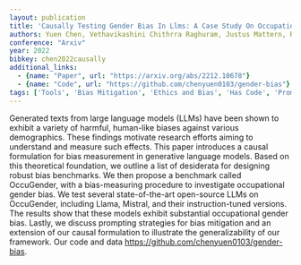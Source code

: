 ```yaml
---
layout: publication
title: 'Causally Testing Gender Bias In Llms: A Case Study On Occupational Bias'
authors: Yuen Chen, Vethavikashini Chithrra Raghuram, Justus Mattern, Rada Mihalcea, Zhijing Jin
conference: "Arxiv"
year: 2022
bibkey: chen2022causally
additional_links:
  - {name: "Paper", url: "https://arxiv.org/abs/2212.10678"}
  - {name: "Code", url: "https://github.com/chenyuen0103/gender-bias"}
tags: ['Tools', 'Bias Mitigation', 'Ethics and Bias', 'Has Code', 'Prompting']
---
```

Generated texts from large language models (LLMs) have been shown to exhibit
a variety of harmful, human-like biases against various demographics. These
findings motivate research efforts aiming to understand and measure such
effects. This paper introduces a causal formulation for bias measurement in
generative language models. Based on this theoretical foundation, we outline a
list of desiderata for designing robust bias benchmarks. We then propose a
benchmark called OccuGender, with a bias-measuring procedure to investigate
occupational gender bias. We test several state-of-the-art open-source LLMs on
OccuGender, including Llama, Mistral, and their instruction-tuned versions. The
results show that these models exhibit substantial occupational gender bias.
Lastly, we discuss prompting strategies for bias mitigation and an extension of
our causal formulation to illustrate the generalizability of our framework. Our
code and data https://github.com/chenyuen0103/gender-bias.
